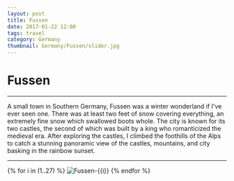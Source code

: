 ```yaml
---
layout: post
title: Fussen
date: 2017-01-22 12:00
tags: travel
category: Germany
thumbnail: Germany/Fussen/slider.jpg
---
```


# Fussen

---

A small town in Southern Germany, Fussen was a winter wonderland if I've ever seen one. There was at least two feet of snow covering everything, an extremely fine snow which swallowed boots whole.
The city is known for its two castles, the second of which was built by a king who romanticized the medieval era.
After exploring the castles, I climbed the foothills of the Alps to catch a stunning panoramic view of the castles, mountains, and city basking in the rainbow sunset.

---

{% for i in (1..27) %}
![Fussen-{{i}}](/assets/img/travel/Germany/Fussen/Fussen-{{i}}.JPG)
{% endfor %}
